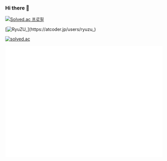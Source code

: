 ### Hi there 👋

[![Solved.ac
프로필](http://mazassumnida.wtf/api/v2/generate_badge?boj=dbrua1222)](https://solved.ac/dbrua1222)

[![RyuZU_](https://atcoder.junah.dev/v1/generate_badge?name=RyuZU_)](https://atcoder.jp/users/ryuzu_)

[![solved.ac](https://solvedac.junah.dev/v1/generate_badge?handle=dbrua1222)](https://solved.ac/profile/dbrua1222/arena)

[![Codeforces](https://raw.githubusercontent.com/RyuZU3747/cfstats/main/output/light_card.svg#gh-dark-mode-only)](https://codeforces.com/profile/RyuZU)
